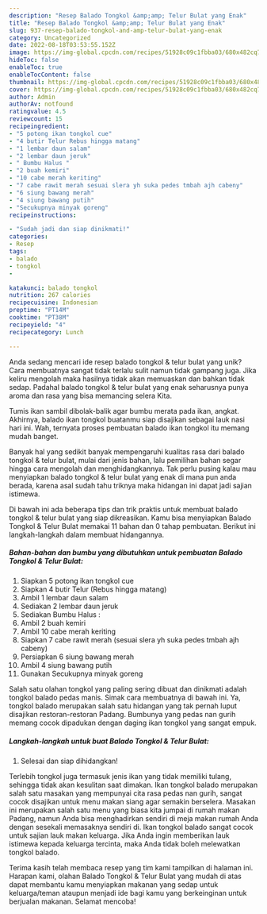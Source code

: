 ```yaml
---
description: "Resep Balado Tongkol &amp;amp; Telur Bulat yang Enak"
title: "Resep Balado Tongkol &amp;amp; Telur Bulat yang Enak"
slug: 937-resep-balado-tongkol-and-amp-telur-bulat-yang-enak
category: Uncategorized
date: 2022-08-18T03:53:55.152Z
image: https://img-global.cpcdn.com/recipes/51928c09c1fbba03/680x482cq70/balado-tongkol-telur-bulat-foto-resep-utama.jpg
hideToc: false
enableToc: true
enableTocContent: false
thumbnail: https://img-global.cpcdn.com/recipes/51928c09c1fbba03/680x482cq70/balado-tongkol-telur-bulat-foto-resep-utama.jpg
cover: https://img-global.cpcdn.com/recipes/51928c09c1fbba03/680x482cq70/balado-tongkol-telur-bulat-foto-resep-utama.jpg
author: Admin
authorAv: notfound
ratingvalue: 4.5
reviewcount: 15
recipeingredient:
- "5 potong ikan tongkol cue"
- "4 butir Telur Rebus hingga matang"
- "1 lembar daun salam"
- "2 lembar daun jeruk"
- " Bumbu Halus "
- "2 buah kemiri"
- "10 cabe merah keriting"
- "7 cabe rawit merah sesuai slera yh suka pedes tmbah ajh cabeny"
- "6 siung bawang merah"
- "4 siung bawang putih"
- "Secukupnya minyak goreng"
recipeinstructions:

- "Sudah jadi dan siap dinikmati!"
categories:
- Resep
tags:
- balado
- tongkol
- 

katakunci: balado tongkol  
nutrition: 267 calories
recipecuisine: Indonesian
preptime: "PT14M"
cooktime: "PT38M"
recipeyield: "4"
recipecategory: Lunch

---
```





Anda sedang mencari ide resep balado tongkol &amp; telur bulat yang unik? Cara membuatnya sangat tidak terlalu sulit namun tidak gampang juga. Jika keliru mengolah maka hasilnya tidak akan memuaskan dan bahkan tidak sedap. Padahal balado tongkol &amp; telur bulat yang enak seharusnya punya aroma dan rasa yang bisa memancing selera Kita.





Tumis ikan sambil dibolak-balik agar bumbu merata pada ikan, angkat. Akhirnya, balado ikan tongkol buatanmu siap disajikan sebagai lauk nasi hari ini. Wah, ternyata proses pembuatan balado ikan tongkol itu memang mudah banget.

Banyak hal yang sedikit banyak mempengaruhi kualitas rasa dari balado tongkol &amp; telur bulat, mulai dari jenis bahan, lalu pemilihan bahan segar hingga cara mengolah dan menghidangkannya. Tak perlu pusing kalau mau menyiapkan balado tongkol &amp; telur bulat yang enak di mana pun anda berada, karena asal sudah tahu triknya maka hidangan ini dapat jadi sajian istimewa.






Di bawah ini ada beberapa tips dan trik praktis untuk membuat balado tongkol &amp; telur bulat yang siap dikreasikan. Kamu bisa menyiapkan Balado Tongkol &amp; Telur Bulat memakai 11 bahan dan 0 tahap pembuatan. Berikut ini langkah-langkah dalam membuat hidangannya.

<!--inarticleads1-->

##### Bahan-bahan dan bumbu yang dibutuhkan untuk pembuatan Balado Tongkol &amp; Telur Bulat:

1. Siapkan 5 potong ikan tongkol cue
1. Siapkan 4 butir Telur (Rebus hingga matang)
1. Ambil 1 lembar daun salam
1. Sediakan 2 lembar daun jeruk
1. Sediakan  Bumbu Halus :
1. Ambil 2 buah kemiri
1. Ambil 10 cabe merah keriting
1. Siapkan 7 cabe rawit merah (sesuai slera yh suka pedes tmbah ajh cabeny)
1. Persiapkan 6 siung bawang merah
1. Ambil 4 siung bawang putih
1. Gunakan Secukupnya minyak goreng


Salah satu olahan tongkol yang paling sering dibuat dan dinikmati adalah tongkol balado pedas manis. Simak cara membuatnya di bawah ini. Ya, tongkol balado merupakan salah satu hidangan yang tak pernah luput disajikan restoran-restoran Padang. Bumbunya yang pedas nan gurih memang cocok dipadukan dengan daging ikan tongkol yang sangat empuk. 

<!--inarticleads2-->

##### Langkah-langkah untuk buat Balado Tongkol &amp; Telur Bulat:


1. Selesai dan siap dihidangkan!

Terlebih tongkol juga termasuk jenis ikan yang tidak memiliki tulang, sehingga tidak akan kesulitan saat dimakan. Ikan tongkol balado merupakan salah satu masakan yang mempunyai cita rasa pedas nan gurih, sangat cocok disajikan untuk menu makan siang agar semakin berselera. Masakan ini merupakan salah satu menu yang biasa kita jumpai di rumah makan Padang, namun Anda bisa menghadirkan sendiri di meja makan rumah Anda dengan sesekali memasaknya sendiri di. Ikan tongkol balado sangat cocok untuk sajian lauk makan keluarga. Jika Anda ingin memberikan lauk istimewa kepada keluarga tercinta, maka Anda tidak boleh melewatkan tongkol balado. 

Terima kasih telah membaca resep yang tim kami tampilkan di halaman ini. Harapan kami, olahan Balado Tongkol &amp; Telur Bulat yang mudah di atas dapat membantu kamu menyiapkan makanan yang sedap untuk keluarga/teman ataupun menjadi ide bagi kamu yang berkeinginan untuk berjualan makanan. Selamat mencoba!
